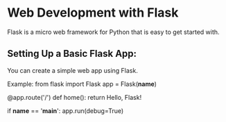 # Web Development with Flask
Flask is a micro web framework for Python that is easy to get started with.

## Setting Up a Basic Flask App:
You can create a simple web app using Flask.

Example:
from flask import Flask
app = Flask(__name__)

@app.route('/')
def home():
    return Hello, Flask!

if __name__ == '__main__':
    app.run(debug=True)

